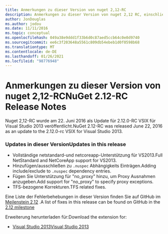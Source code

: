 ```yaml
---
title: Anmerkungen zu dieser Version von nuget 2,12-RC
description: Anmerkungen zu dieser Version von nuget 2,12 RC, einschließlich bekannter Probleme, Fehlerbehebungen, hinzugefügter Features und dcrs.
author: JonDouglas
ms.author: jodou
ms.date: 11/11/2016
ms.topic: conceptual
ms.openlocfilehash: 049a38e9ddd1f33b6d0c87aed5ccb64c0e0d9740
ms.sourcegitcommit: ee6c3f203648a5561c809db54ebeb1d0f0598b68
ms.translationtype: MT
ms.contentlocale: de-DE
ms.lasthandoff: 01/26/2021
ms.locfileid: "98776948"
---
```

# <a name="nuget-212-rc-release-notes"></a><span data-ttu-id="778f4-103">Anmerkungen zu dieser Version von nuget 2,12-RC</span><span class="sxs-lookup"><span data-stu-id="778f4-103">NuGet 2.12-RC Release Notes</span></span>

<span data-ttu-id="778f4-104">Nuget 2,12-RC wurde am 22. Juni 2016 als Update für 2.12.0-RC VSIX für Visual Studio 2013 veröffentlicht.</span><span class="sxs-lookup"><span data-stu-id="778f4-104">NuGet 2.12-RC was released June 22, 2016 as an update to the 2.12.0-rc VSIX for Visual Studio 2013.</span></span>

### <a name="updates-in-this-release"></a><span data-ttu-id="778f4-105">Updates in dieser Version</span><span class="sxs-lookup"><span data-stu-id="778f4-105">Updates in this release</span></span>

* <span data-ttu-id="778f4-106">Vollständige netstandard-und netcoreapp-Unterstützung für VS2013.</span><span class="sxs-lookup"><span data-stu-id="778f4-106">Full NetStandard  and NetCoreApp support for VS2013.</span></span>
* <span data-ttu-id="778f4-107">Hinzufügen/ausschließen zu `.nuspec` Abhängigkeits Einträgen.</span><span class="sxs-lookup"><span data-stu-id="778f4-107">Adding include/exclude to `.nuspec` dependency entries.</span></span>
* <span data-ttu-id="778f4-108">Fügen Sie Unterstützung für "no_proxy" hinzu, um Proxy Ausnahmen anzugeben.</span><span class="sxs-lookup"><span data-stu-id="778f4-108">Add support for "no_proxy" to specify proxy exceptions.</span></span>
* <span data-ttu-id="778f4-109">TFS-bezogene Korrekturen.</span><span class="sxs-lookup"><span data-stu-id="778f4-109">TFS related fixes.</span></span>

<span data-ttu-id="778f4-110">Eine Liste der Fehlerbehebungen in dieser Version finden Sie auf GitHub im [Meilenstein 2,12](https://github.com/NuGet/Home/issues?q=milestone%3A2.12+is%3Aclosed) .</span><span class="sxs-lookup"><span data-stu-id="778f4-110">A list of fixes in this release can be found on GitHub in the [2.12 milestone](https://github.com/NuGet/Home/issues?q=milestone%3A2.12+is%3Aclosed)</span></span>

<span data-ttu-id="778f4-111">Erweiterung herunterladen für:</span><span class="sxs-lookup"><span data-stu-id="778f4-111">Download the extension for:</span></span>

* [<span data-ttu-id="778f4-112">Visual Studio 2013</span><span class="sxs-lookup"><span data-stu-id="778f4-112">Visual Studio 2013</span></span>](https://dist.nuget.org/visualstudio-2013-vsix/v2.12.0-rc/NuGet.Tools.vsix)
